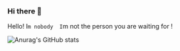 ### Hi there 👋

Hello! I`m nobody 
I`m not the person you are waiting for !

![Anurag's GitHub stats](https://github-readme-stats.vercel.app/api?username=tripleturbo&show_icons=true&theme=radical)
